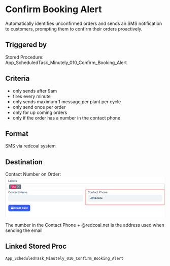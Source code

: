 # Confirm Booking Alert
Automatically identifies unconfirmed orders and sends an SMS notification to customers, prompting them to confirm their orders proactively.

## Triggered by
Stored Procedure:  
App_ScheduledTask_Minutely_010_Confirm_Booking_Alert


## Criteria
- only sends after 9am
- fires every minute
- only sends maximum 1 message per plant per cycle
- only send once per order 
- only for up coming orders
- only if the order has a number in the contact phone

## Format
SMS via redcoal system

## Destination
Contact Number on Order:  
![image](../images/ordercontact.png)  
 

The number in the Contact Phone + @redcoal.net is the address used when sending the email

## Linked Stored Proc

````bash
App_ScheduledTask_Minutely_010_Confirm_Booking_Alert
````
